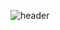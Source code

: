 ![header](https://capsule-render.vercel.app/api?height=400&text=welcome&desc=MyungWook's&nbsp;GitHub&nbsp;Profile&animation=fadeIn&fontColor=fff&fontSize=90&descSize=14&descAlign=59 )
